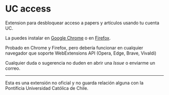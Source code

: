 # UC access

Extension para desbloquear acceso a papers y artículos usando tu cuenta UC.

La puedes instalar en [Google Chrome](https://chrome.google.com/webstore/detail/uc-access/leoijilpkelhgbhkneanedjffjhedcoa)
o en [Firefox](https://github.com/tito21/UCaccess/raw/master/packages/uc_access-0.1.31-an%2Bfx.xpi).

Probado en Chrome y Firefox, pero debería funcionar en cualquier navegador que soporte WebExtensions API (Opera, Edge, Brave, Vivaldi)

Cualquier duda o sugerencia no duden en abrir  una *Issue* o enviarme un correo.

-----
Esta es una extensión no oficial y no guarda relación alguna con la Pontificia Universidad Católica de Chile.
